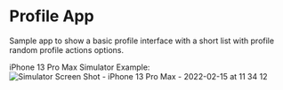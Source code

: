 # Profile App

Sample app to show a basic profile interface with a short list with profile random profile actions options.

iPhone 13 Pro Max Simulator Example:
![Simulator Screen Shot - iPhone 13 Pro Max - 2022-02-15 at 11 34 12](https://user-images.githubusercontent.com/55672850/154084338-b8776515-7b03-4700-a4ac-dad1534bfc66.png)

